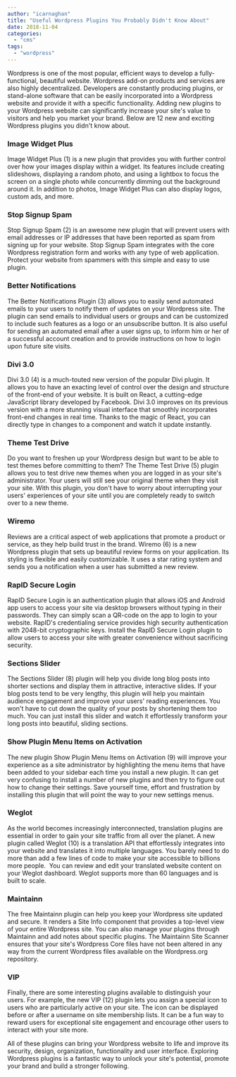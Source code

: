 ```yaml
---
author: "icarnaghan"
title: "Useful Wordpress Plugins You Probably Didn't Know About"
date: 2018-11-04
categories: 
  - "cms"
tags: 
  - "wordpress"
---
```


Wordpress is one of the most popular, efficient ways to develop a fully-functional, beautiful website. Wordpress add-on products and services are also highly decentralized. Developers are constantly producing plugins, or stand-alone software that can be easily incorporated into a Wordpress website and provide it with a specific functionality. Adding new plugins to your Wordpress website can significantly increase your site's value to visitors and help you market your brand. Below are 12 new and exciting Wordpress plugins you didn't know about.

### **Image Widget Plus**

Image Widget Plus (1) is a new plugin that provides you with further control over how your images display within a widget. Its features include creating slideshows, displaying a random photo, and using a lightbox to focus the screen on a single photo while concurrently dimming out the background around it. In addition to photos, Image Widget Plus can also display logos, custom ads, and more.

### **Stop Signup Spam**

Stop Signup Spam (2) is an awesome new plugin that will prevent users with email addresses or IP addresses that have been reported as spam from signing up for your website. Stop Signup Spam integrates with the core Wordpress registration form and works with any type of web application. Protect your website from spammers with this simple and easy to use plugin.

### **Better Notifications**

The Better Notifications Plugin (3) allows you to easily send automated emails to your users to notify them of updates on your Wordpress site. The plugin can send emails to individual users or groups and can be customized to include such features as a logo or an unsubscribe button. It is also useful for sending an automated email after a user signs up, to inform him or her of a successful account creation and to provide instructions on how to login upon future site visits.

### **Divi 3.0**

Divi 3.0 (4) is a much-touted new version of the popular Divi plugin. It allows you to have an exacting level of control over the design and structure of the front-end of your website. It is built on React, a cutting-edge JavaScript library developed by Facebook. Divi 3.0 improves on its previous version with a more stunning visual interface that smoothly incorporates front-end changes in real time. Thanks to the magic of React, you can directly type in changes to a component and watch it update instantly.

### **Theme Test Drive**

Do you want to freshen up your Wordpress design but want to be able to test themes before committing to them? The Theme Test Drive (5) plugin allows you to test drive new themes when you are logged in as your site's administrator. Your users will still see your original theme when they visit your site. With this plugin, you don't have to worry about interrupting your users' experiences of your site until you are completely ready to switch over to a new theme.

### **Wiremo**

Reviews are a critical aspect of web applications that promote a product or service, as they help build trust in the brand. Wiremo (6) is a new Wordpress plugin that sets up beautiful review forms on your application. Its styling is flexible and easily customizable. It uses a star rating system and sends you a notification when a user has submitted a new review.

### **RapID Secure Login**

RapID Secure Login is an authentication plugin that allows iOS and Android app users to access your site via desktop browsers without typing in their passwords. They can simply scan a QR-code on the app to login to your website. RapID's credentialing service provides high security authentication with 2048-bit cryptographic keys. Install the RapID Secure Login plugin to allow users to access your site with greater convenience without sacrificing security.

### **Sections Slider**

The Sections Slider (8) plugin will help you divide long blog posts into shorter sections and display them in attractive, interactive slides. If your blog posts tend to be very lengthy, this plugin will help you maintain audience engagement and improve your users' reading experiences. You won't have to cut down the quality of your posts by shortening them too much. You can just install this slider and watch it effortlessly transform your long posts into beautiful, sliding sections.

### **Show Plugin Menu Items on Activation**

The new plugin Show Plugin Menu Items on Activation (9) will improve your experience as a site administrator by highlighting the menu items that have been added to your sidebar each time you install a new plugin. It can get very confusing to install a number of new plugins and then try to figure out how to change their settings. Save yourself time, effort and frustration by installing this plugin that will point the way to your new settings menus.

### **Weglot**

As the world becomes increasingly interconnected, translation plugins are essential in order to gain your site traffic from all over the planet. A new plugin called Weglot (10) is a translation API that effortlessly integrates into your website and translates it into multiple languages. You barely need to do more than add a few lines of code to make your site accessible to billions more people.  You can review and edit your translated website content on your Weglot dashboard. Weglot supports more than 60 languages and is built to scale.

### **Maintainn**

The free Maintainn plugin can help you keep your Wordpress site updated and secure. It renders a Site Info component that provides a top-level view of your entire Wordpress site. You can also manage your plugins through Maintainn and add notes about specific plugins. The Maintainn Site Scanner ensures that your site's Wordpress Core files have not been altered in any way from the current Wordpress files available on the Wordpress.org repository.

### **VIP**

Finally, there are some interesting plugins available to distinguish your users. For example, the new VIP (12) plugin lets you assign a special icon to users who are particularly active on your site. The icon can be displayed before or after a username on site membership lists. It can be a fun way to reward users for exceptional site engagement and encourage other users to interact with your site more.

All of these plugins can bring your Wordpress website to life and improve its security, design, organization, functionality and user interface. Exploring Wordpress plugins is a fantastic way to unlock your site's potential, promote your brand and build a stronger following.
